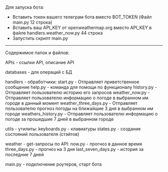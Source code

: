 Для запуска бота:
- Вставить токен вашего телеграм бота вместо BOT_TOKEN (Файл main.py 12 строка)
- Вставить ваш API_KEY от openweathermap.org вместо API_KEY в файле handlers.weather_now.py 44 строка
- Запустить скрипт main.py
-------------------------------------------------------------------------------------------------------------

Содержимое папок и файлов:

APIs - ссылки API, описание API

databases - для операций с БД

handlers - обработчики:
    start.py - Отправляет приветственное сообщение
    help.py - команда для помощи по функционалу
    history.py - Отправляет пользователю историю его запросов
    weather_now.py - Отправляет пользователю информацию о погоде в выбранном им городе в данный момент
    weather_three_days.py - Отправляет пользователю прогноз погоды на ближайшие 3 дня в выбранном им городе
    weathers_history.py - Отправляет пользователю информацию о погоде за прошедшие 7 дней в выбранном городе
    

utils - утилиты:
    keyboards.py - клавиатуры
    states.py - создание состояний пользователя (стэйтов)

weather - get-запросы по API:
    now.py - прогноз в данное время
    three_days.py - прогноз на 3 дня
    last_seven_days.py - история за последние 7 дней

main.py - подключение роутеров, старт бота